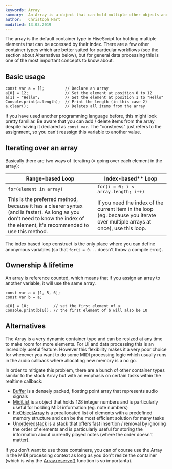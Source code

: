 ```yaml
---
keywords: Array
summary:  An Array is a object that can hold multiple other objects and can be indexed using a sequential number.
author:   Christoph Hart
modified: 13.03.2019
---
```


The array is the default container type in HiseScript for holding multiple elements that can be accessed by their index. 
There are a few other container types which are better suited for particular workflows (see the section about Alternatives below), but for general data processing this is one of the most important concepts to know about.

## Basic usage

```!javascript
const var a = [];         // Declare an array
a[0] = 12;                // Set the element at position 0 to 12
a[1] = "Hello";           // Set the element at position 1 to "Hello"
Console.print(a.length);  // Print the length (in this case 2)
a.clear();                // Deletes all items from the array
```
  
If you have used another programming language before, this might look pretty familiar. Be aware that you can add / delete items from the array despite having it declared as `const var`. The "constness" just refers to the assignment, so you can't reassign this variable to another value.

## Iterating over an array

Basically there are two ways of iterating (= going over each element in the array):

| Range-based Loop | Index-based** Loop |
| --- | --- |
| `for(element in array)` | `for(i = 0; i < array.length; i++)` |
|  This is the preferred method, because it has a clearer syntax (and is faster). As long as you don't need to know the index of the element, it's recommended to use this method. | If you need the index of the current item in the loop (eg. because you iterate over multiple arrays at once), use this loop. |

The index based loop construct is the only place where you can define anonymous variables (so that `for(i = 0...` doesn't throw a compile error).

## Ownership & lifetime

An array is reference counted, which means that if you assign an array to another variable, it will use the same array.

```!javascript
const var a = [1, 5, 6];
const var b = a;

a[0] = 10;           // set the first element of a
Console.print(b[0]); // the first element of b will also be 10
```

## Alternatives

The Array is a very dynamic container type and can be resized at any time to make room for more elements. For UI and data processing this is an incredibly useful feature. However this flexibility makes it a very poor choice for whenever you want to do some MIDI processing logic which usually runs in the audio callback where allocating new memory is a no go. 

In order to mitigate this problem, there are a bunch of other container types similar to the stock Array but with an emphasis on certain tasks within the realtime callback:

- [Buffer](/scripting/scripting-api/buffer) is a densely packed, floating point array that represents audio signals
- [MidiList](/scripting/scripting-api/midilist) is a object that holds 128 integer numbers and is particularly useful for holding MIDI information (eg. note numbers)
- [FixObjectArray](/scripting/scripting-api/fixobjectarray) is a preallocated list of elements with a predefined memory structure and can be the most efficient solution for many tasks
- [Unorderedstack](/scripting/scripting-api/unorderedstack) is a stack that offers fast insertion / removal by ignoring the order of elements and is particularly useful for storing the information about currently played notes (where the order doesn't matter).

If you don't want to use those containers, you can of course use the Array in the MIDI processing context as long as you don't resize the container (which is why the [Array.reserve()](/scripting/scripting-api/array#reserve) function is so importanta).


